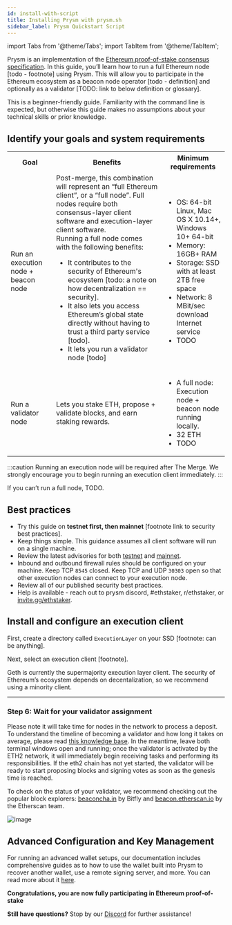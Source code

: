 ```yaml
---
id: install-with-script
title: Installing Prysm with prysm.sh
sidebar_label: Prysm Quickstart Script
---
```


import Tabs from '@theme/Tabs';
import TabItem from '@theme/TabItem';

Prysm is an implementation of the [Ethereum proof-of-stake consensus specification](https://github.com/ethereum/consensus-specs). In this guide, you’ll learn how to run a full Ethereum node [todo - footnote] using Prysm. This will allow you to participate in the Ethereum ecosystem as a beacon node operator [todo - definition] and optionally as a validator [TODO: link to below definition or glossary].

This is a beginner-friendly guide. Familiarity with the command line is expected, but otherwise this guide makes no assumptions about your technical skills or prior knowledge.

## Identify your goals and system requirements

<table>
    <tr>
        <th>Goal</th>
        <th>Benefits</th>
        <th>Minimum requirements</th>
    </tr>
    <tr>
      <td>Run an execution node + beacon node</td>
      <td>
      Post-merge, this combination will represent an “full Ethereum client”, or a “full node”. Full nodes require both consensus-layer client software and execution-layer client software. <br />
      Running a full node comes with the following benefits:
      <ul> 
        <li>It contributes to the security of Ethereum's ecosystem [todo: a note on how decentralization == security].</li>    
        <li>It also lets you access Ethereum’s global state directly without having to trust a third party service [todo].</li> 
        <li>It lets you run a validator node [todo]</li> 
      </ul> 
      </td>
      <td>
        <ul> 
          <li>OS: 64-bit Linux, Mac OS X 10.14+, Windows 10+ 64-bit</li>    
          <li>Memory: 16GB+ RAM</li> 
          <li>Storage: SSD with at least 2TB free space</li> 
          <li>Network: 8 MBit/sec download Internet service</li> 
          <li>TODO</li> 
        </ul> 
      </td>
    </tr>
    <tr>
        <td>Run a validator node</td>
        <td>
        Lets you stake ETH, propose + validate blocks, and earn staking rewards.
        </td>
        <td>
          <ul> 
            <li>A full node: Execution node + beacon node running locally.</li>    
            <li>32 ETH</li> 
            <li>TODO</li> 
          </ul> 
        </td>
    </tr>
</table>

:::caution
Running an execution node will be required after The Merge. We strongly encourage you to begin running an execution client immediately.
:::

If you can’t run a full node, TODO.

## Best practices

- Try this guide on **testnet first, then mainnet** [footnote link to security best practices].
- Keep things simple. This guidance assumes all client software will run on a single machine.
- Review the latest advisories for both [testnet](https://prater.launchpad.ethereum.org/en/overview) and [mainnet](https://launchpad.ethereum.org/en/).
- Inbound and outbound firewall rules should be configured on your machine. Keep TCP `8545` closed. Keep TCP and UDP `30303` open so that other execution nodes can connect to your execution node.
- Review all of our published security best practices.
- Help is available - reach out to prysm discord, #ethstaker, r/ethstaker, or [invite.gg/ethstaker](http://invite.gg/ethstaker).

## Install and configure an execution client

First, create a directory called `ExecutionLayer` on your SSD [footnote: can be anything].

Next, select an execution client [footnote].

<!-- <Tabs groupId="execution-clients">
  <TabItem value="Nethermind" label="Nethermind" default>
    <p>
    Download the latest stable release of Nethermind for your operating system from the <a href='https://downloads.nethermind.io/'>Nethermind downloads page</a>. Run the following command from a terminal window:
    </p>
  </TabItem>
  <TabItem value="Besu" label="Besu">
    This is an orange 🍊
  </TabItem>
  <TabItem value="Geth" label="Geth">
    This is a banana 🍌
  </TabItem>
</Tabs> -->

<!--<Tabs groupId="networks">
  <TabItem value="Mainnet" label="Mainnet" default>
    <p>todo</p>
  </TabItem>
  <TabItem value="Testnet" label="Testnet">
    <p>todo</p>
  </TabItem>
</Tabs>-->

<!--<Tabs groupId="execution-clients">
  <TabItem value="Nethermind" label="Nethermind" default>
    <p>
    Download the latest stable release of Nethermind for your operating system from the <a href='https://downloads.nethermind.io/'>Nethermind downloads page</a>. Run the following command from a terminal window:
    </p>
    <Tabs groupId="networks">
      <TabItem value="Mainnet" label="Mainnet" default>
        <p>todo</p>
      </TabItem>
      <TabItem value="Testnet" label="Testnet">
        <p>todo</p>
      </TabItem>
    </Tabs>
  </TabItem>
  <TabItem value="Besu" label="Besu">
    This is an orange 🍊
  </TabItem>
  <TabItem value="Geth" label="Geth">
    This is a banana 🍌
  </TabItem>
</Tabs>-->

Geth is currently the supermajority execution layer client. The security of Ethereum’s ecosystem depends on decentalization, so we recommend using a minority client.

---

### Step 6: Wait for your validator assignment

Please note it will take time for nodes in the network to process a deposit. To understand the timeline of becoming a validator and how long it takes on average, please read [this knowledge base](https://kb.beaconcha.in/ethereum-2.0-depositing). In the meantime, leave both terminal windows open and running; once the validator is activated by the ETH2 network, it will immediately begin receiving tasks and performing its responsibilities. If the eth2 chain has not yet started, the validator will be ready to start proposing blocks and signing votes as soon as the genesis time is reached.

To check on the status of your validator, we recommend checking out the popular block explorers: [beaconcha.in](https://beaconcha.in) by Bitfly and [beacon.etherscan.io](https://beacon.etherscan.io) by the Etherscan team.

![image](https://i.imgur.com/CDNc6Ft.png)

## Advanced Configuration and Key Management

For running an advanced wallet setups, our documentation includes comprehensive guides as to how to use the wallet built into Prysm to recover another wallet, use a remote signing server, and more. You can read more about it [here](https://docs.prylabs.network/docs/wallet/introduction).

**Congratulations, you are now fully participating in Ethereum proof-of-stake**

**Still have questions?** Stop by our [Discord](https://discord.gg/prysmaticlabs) for further assistance!
